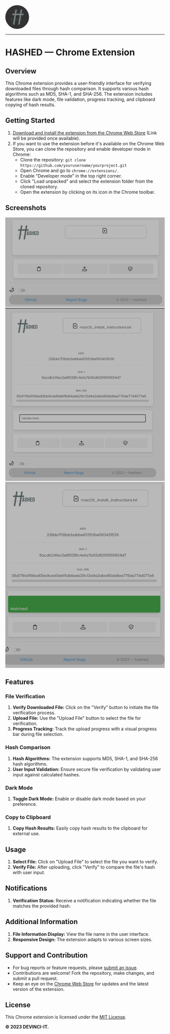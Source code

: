 
 <svg width="75" height="75" viewBox="0 0 275 275" fill="none" xmlns="http://www.w3.org/2000/svg">
      <circle cx="137.5" cy="137.5" r="137.5" fill="#333333"/>
      <path d="M142.434 223.5L170.98 49.5H187.973L159.426 223.5H142.434ZM63.25 175.242L65.9687 158.25H130.879H195.789L193.07 175.242H63.25ZM81.2617 223.5L109.809 49.5H126.801L98.2539 223.5H81.2617ZM73.4453 114.75L76.1641 97.7578H205.984L203.266 114.75H73.4453Z" fill="#919191" fill-opacity="0.1"/>
      <path d="M150.16 224.25L178.707 50.2499H195.699L167.152 224.25H150.16ZM88.9884 224.25L117.535 50.2499H134.527L105.981 224.25H88.9884ZM81.172 115.5L83.8907 98.5078H213.711L210.992 115.5H81.172Z" fill="#748081"/>
    </svg>

---

# HASHED — Chrome Extension 

## Overview
This Chrome extension provides a user-friendly interface for verifying downloaded files through hash comparison. It supports various hash algorithms such as MD5, SHA-1, and SHA-256. The extension includes features like dark mode, file validation, progress tracking, and clipboard copying of hash results.

## Getting Started
1. [Download and install the extension from the Chrome Web Store](#) (Link will be provided once available).
2. If you want to use the extension before it's available on the Chrome Web Store, you can clone the repository and enable developer mode in Chrome:
   - Clone the repository: `git clone https://github.com/yourusername/yourproject.git`
   - Open Chrome and go to `chrome://extensions/`.
   - Enable "Developer mode" in the top right corner.
   - Click "Load unpacked" and select the extension folder from the cloned repository.
   - Open the extension by clicking on its icon in the Chrome toolbar.
## Screenshots
![main-ui](icons/ss-1.png)
![upload-file](icons/ss-2.png)![verified](icons/ss-3.png)
## Features
### File Verification
1. **Verify Downloaded File:** Click on the "Verify" button to initiate the file verification process.
2. **Upload File:** Use the "Upload File" button to select the file for verification.
3. **Progress Tracking:** Track the upload progress with a visual progress bar during file selection.

### Hash Comparison
1. **Hash Algorithms:** The extension supports MD5, SHA-1, and SHA-256 hash algorithms.
2. **User Input Validation:** Ensure secure file verification by validating user input against calculated hashes.

### Dark Mode
1. **Toggle Dark Mode:** Enable or disable dark mode based on your preference.

### Copy to Clipboard
1. **Copy Hash Results:** Easily copy hash results to the clipboard for external use.

## Usage
1. **Select File:** Click on "Upload File" to select the file you want to verify.
2. **Verify File:** After uploading, click "Verify" to compare the file's hash with user input.

## Notifications
1. **Verification Status:** Receive a notification indicating whether the file matches the provided hash.

## Additional Information
1. **File Information Display:** View the file name in the user interface.
2. **Responsive Design:** The extension adapts to various screen sizes.

## Support and Contribution
- For bug reports or feature requests, please [submit an issue](https://github.com/yourusername/yourproject/issues).
- Contributions are welcome! Fork the repository, make changes, and submit a pull request.
- Keep an eye on the [Chrome Web Store](#) for updates and the latest version of the extension.

## License
This Chrome extension is licensed under the [MIT License](LICENSE).

**© 2023 DEVINCI-IT.**
